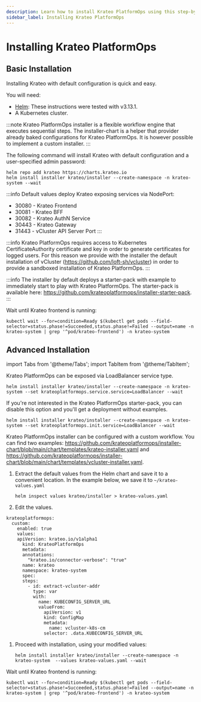 ```yaml
---
description: Learn how to install Krateo PlatformOps using this step-by-step guide
sidebar_label: Installing Krateo PlatformOps
---
```


# Installing Krateo PlatformOps

## Basic Installation

Installing Krateo with default configuration is quick and easy.

You will need:

* [Helm](https://helm.sh/docs/): These instructions were tested with v3.13.1.
* A Kubernetes cluster.

:::note
Krateo PlatformOps installer is a flexible workflow engine that executes sequential steps. The installer-chart is a helper that provider already baked configurations for Krateo PlatformOps. It is however possible to implement a custom installer.
:::

The following command will install Krateo with default configuration and a user-specified admin password:

```shell
helm repo add krateo https://charts.krateo.io
helm install installer krateo/installer --create-namespace -n krateo-system --wait
```
:::info
Default values deploy Krateo exposing services via NodePort:
* 30080 - Krateo Frontend
* 30081 - Krateo BFF
* 30082 - Krateo AuthN Service
* 30443 - Krateo Gateway
* 31443 - vCluster API Server Port
:::

:::info
Krateo PlatformOps requires access to Kubernetes CertificateAuthority certificate and key in order to generate certificates for logged users.
For this reason we provide with the installer the default installation of vCluster (https://github.com/loft-sh/vcluster) in order to provide a sandboxed installation of Krateo PlatformOps.
:::

:::info
The installer by default deploys a starter-pack with example to immediately start to play with Krateo PlatformOps. The starter-pack is available here: https://github.com/krateoplatformops/installer-starter-pack.
:::

Wait until Krateo frontend is running:

```shell
kubectl wait --for=condition=Ready $(kubectl get pods --field-selector=status.phase!=Succeeded,status.phase!=Failed --output=name -n krateo-system | grep '^pod/krateo-frontend') -n krateo-system
```

## Advanced Installation

import Tabs from '@theme/Tabs';
import TabItem from '@theme/TabItem';

<Tabs groupId="local-cluster-start">
<TabItem value="kind" label="LoadBalancer with external IP">

Krateo PlatformOps can be exposed via LoadBalancer service type.

```shell
helm install installer krateo/installer --create-namespace -n krateo-system --set krateoplatformops.service.service=LoadBalancer --wait
```

</TabItem>
<TabItem value="disable" label="Disable starter-pack">

If you're not interested in the Krateo PlatformOps starter-pack, you can disable this option and you'll get a deployment without examples.

```shell
helm install installer krateo/installer --create-namespace -n krateo-system --set krateoplatformops.init.service=LoadBalancer --wait
```

</TabItem>
<TabItem value="custom" label="Custom">

Krateo PlatformOps installer can be configured with a custom workflow. You can find two examples: https://github.com/krateoplatformops/installer-chart/blob/main/chart/templates/krateo-installer.yaml and https://github.com/krateoplatformops/installer-chart/blob/main/chart/templates/vcluster-installer.yaml.

1. Extract the default values from the Helm chart and save it to a convenient
   location. In the example below, we save it to `~/krateo-values.yaml`

   ```shell
   helm inspect values krateo/installer > krateo-values.yaml
   ```

1. Edit the values.

  ```shell
  krateoplatformops:
    custom:
      enabled: true
      values:
      apiVersion: krateo.io/v1alpha1
        kind: KrateoPlatformOps
        metadata:
        annotations:
          "krateo.io/connector-verbose": "true"
        name: krateo
        namespace: krateo-system
        spec:
        steps:
          - id: extract-vcluster-addr
            type: var
            with:
              name: KUBECONFIG_SERVER_URL
              valueFrom:
                apiVersion: v1
                kind: ConfigMap
                metadata:
                  name: vcluster-k8s-cm
                selector: .data.KUBECONFIG_SERVER_URL
  ```

1. Proceed with installation, using your modified values:

   ```shell
   helm install installer krateo/installer --create-namespace -n krateo-system  --values krateo-values.yaml --wait
   ```

</TabItem>
</Tabs>

Wait until Krateo frontend is running:

```shell
kubectl wait --for=condition=Ready $(kubectl get pods --field-selector=status.phase!=Succeeded,status.phase!=Failed --output=name -n krateo-system | grep '^pod/krateo-frontend') -n krateo-system
```
